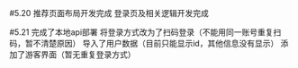 #5.20
推荐页面布局开发完成
登录页及相关逻辑开发完成

#5.21
完成了本地api部署
将登录方式改为了扫码登录（不能用同一账号重复扫码，暂不清楚原因）
导入了用户数据（目前只能显示id，其他信息没有显示）
添加了游客界面（暂无重复登录方式）

